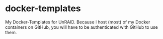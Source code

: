 # docker-templates
My Docker-Templates for UnRAID. Because I host (most) of my Docker containers on GitHub, you will have to be authenticated with GitHub to use them.
